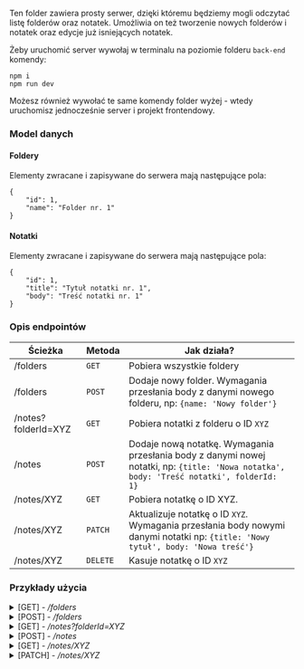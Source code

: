 Ten folder zawiera prosty serwer, dzięki któremu będziemy mogli odczytać listę folderów oraz notatek. Umożliwia on też tworzenie nowych folderów i notatek oraz edycje już isniejących notatek.

Żeby uruchomić server wywołaj w terminalu na poziomie folderu `back-end` komendy:

```command
npm i
npm run dev
```

Możesz również wywołać te same komendy folder wyżej - wtedy uruchomisz jednocześnie server i projekt frontendowy.

### Model danych

#### Foldery

Elementy zwracane i zapisywane do serwera mają następujące pola:

```javascripton
{
    "id": 1,
    "name": "Folder nr. 1"
}
```

#### Notatki

Elementy zwracane i zapisywane do serwera mają następujące pola:

```javascripton
{
    "id": 1,
    "title": "Tytuł notatki nr. 1",
    "body": "Treść notatki nr. 1"
}
```

### Opis endpointów

| Ścieżka             | Metoda   | Jak działa?                                                                                                                    |
| ------------------- | -------- | ------------------------------------------------------------------------------------------------------------------------------              |
| /folders            | `GET`    | Pobiera wszystkie foldery                                                                                                      |
| /folders            | `POST`   | Dodaje nowy folder. Wymagania przesłania body z danymi nowego folderu, np: `{name: 'Nowy folder'}`                             |
| /notes?folderId=XYZ | `GET`    | Pobiera notatki z folderu o ID `XYZ`                                                                                                        |
| /notes              | `POST`   | Dodaje nową notatkę. Wymagania przesłania body z danymi nowej notatki, np: `{title: 'Nowa notatka', body: 'Treść notatki', folderId: 1}`    |
| /notes/XYZ          | `GET`    | Pobiera notatkę o ID XYZ.                                                                                                      |
| /notes/XYZ          | `PATCH`  | Aktualizuje notatkę o ID `XYZ`. Wymagania przesłania body nowymi danymi notatki np: `{title: 'Nowy tytuł', body: 'Nowa treść'}` |
| /notes/XYZ          | `DELETE` | Kasuje notatkę o ID `XYZ`                                                                                                      |**

### Przykłady użycia

<details>
 <summary> [GET] - <i>/folders</i>  </summary>
<br>
Wywołanie:

```javascript
fetch('http://localhost:3000/folders`)
    .then(res => res.json())
    .console.log(res => res.json());
```

Konsola:

```javascript
[
    {
        id: 1,
        name: "Folder nr. 1",
    },
    {
        id: 2,
        name: "Folder nr. 2",
    },
];
```

</details>
<details>
 <summary> [POST] - <i>/folders</i>  </summary>
<br>
Wywołanie:

```javascript
fetch("http://localhost:3000/folders", {
    method: "POST",
    headers: {
        "Content-Type": "application/json",
    },
    body: JSON.stringify({ name: "Nowy folder" }),
})
    .then((res) => res.json())
    .console.log((res) => res.json());
```

Konsola:

```javascript
[
    {
        id: 1,
        name: "Nowy folder",
    },
];
```

</details>

<details>
 <summary> [GET] - <i>/notes?folderId=XYZ</i>  </summary>
<br>
Wywołanie:

```javascript
    fetch('http://localhost:3000/notes?folderId=1`)
        .then(res => res.json())
        .console.log(res => res.json());
```

Konsola:

```javascript
[
    {
        id: 1,
        title: "Tytuł notatki nr. 1",
        body: "Treść notatki nr. 1",
    },
    {
        id: 2,
        title: "Tytuł notatki nr. 2",
        body: "Treść notatki nr. 2",
    },
];
```

</details>

<details>
 <summary> [POST] - <i>/notes</i>  </summary>
<br>
Wywołanie:

```javascript
fetch("http://localhost:3000/notes", {
    method: "POST",
    headers: {
        "Content-Type": "application/json",
    },
    body: JSON.stringify({
        title: "Tytuł nowej notatki",
        body: "Treść nowej notatki",
    }),
})
    .then((res) => res.json())
    .console.log((res) => res.json());
```

Konsola:

```javascript
{
    "title": "Tytuł nowej notatki",
    "body": "Treść nowej notatki"
}
```

</details>

<details>
 <summary> [GET] - <i>/notes/XYZ</i>  </summary>
<br>
Wywołanie:

```javascript
fetch("http://localhost:3000/notes/1")
    .then((res) => res.json())
    .console.log((res) => res.json());
```

Konsola:

```javascript
{
    "id": 1,
    "title": "Tytuł notatki nr. 1",
    "body": "Treść notatki nr. 1"
}
```

</details>

<details>
 <summary> [PATCH] - <i>/notes/XYZ</i>  </summary>
<br>
Wywołanie:

```javascript
fetch("http://localhost:3000/notes/1", {
    method: "PATCH",
    headers: {
        "Content-Type": "application/json",
    },
    body: JSON.stringify({
        title: "Zaktualizowany tytuł",
        body: "Zaktualizowana treść",
    }),
})
    .then((res) => res.json())
    .console.log((res) => res.json());
```

Konsola:

```javascript
{
    "id": 1,
    "title": "Zaktualizowany tytuł",
    "body": "Zaktualizowana treść"
}
```

</details>
